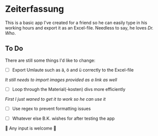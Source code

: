 # Zeiterfassung
This is a basic app I've created for a friend so he can easily type in his working hours and export it as an Excel-file. Needless to say, 
he loves *Dr. Who*. 

## To Do
There are still some things I'd like to change:
- [ ] Export Umlaute such as ä, ö and ü correctly to the Excel-file

*It still needs to import images provided as a link as well*
- [ ] Loop through the Material(-kosten) divs more efficiently

*First I just waned to get it to work so he can use it*
- [ ] Use regex to prevent formatting issues

- [ ] Whatever else B.K. wishes for after testing the app

 :octopus: Any input is welcome  :octopus:
